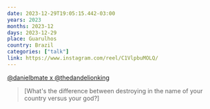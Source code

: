 ```yaml
---
date: 2023-12-29T19:05:15.442-03:00
years: 2023
months: 2023-12
days: 2023-12-29
place: Guarulhos
country: Brazil
categories: ["talk"]
link: https://www.instagram.com/reel/C1VlpbuMOLQ/
---
```

[@danielbmate x @thedandelionking](https://www.instagram.com/reel/C1VlpbuMOLQ/)

> [What's the difference between destroying in the name of your country versus your god?]
